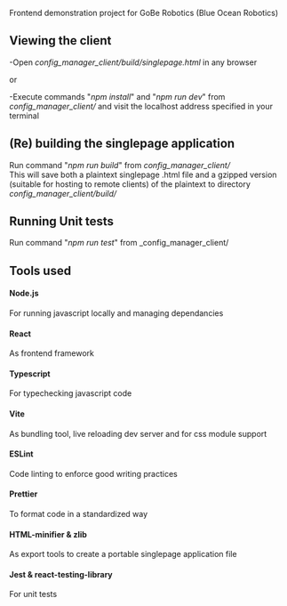 Frontend demonstration project for GoBe Robotics (Blue Ocean Robotics)

## Viewing the client

-Open _config_manager_client/build/singlepage.html_ in any browser

or

-Execute commands "_npm install_" and "_npm run dev_" from _config_manager_client/_ and visit the localhost address specified in your terminal

## (Re) building the singlepage application

Run command "_npm run build_" from _config_manager_client/_  
This will save both a plaintext singlepage .html file and a gzipped version (suitable for hosting to remote clients) of the plaintext to directory _config_manager_client/build/_

## Running Unit tests

Run command "_npm run test_" from \_config_manager_client/

## Tools used

#### Node.js

For running javascript locally and managing dependancies

#### React

As frontend framework

#### Typescript

For typechecking javascript code

#### Vite

As bundling tool, live reloading dev server and for css module support

#### ESLint

Code linting to enforce good writing practices

#### Prettier

To format code in a standardized way

#### HTML-minifier & zlib

As export tools to create a portable singlepage application file

#### Jest & react-testing-library

For unit tests
